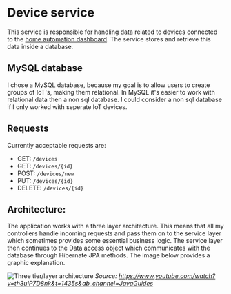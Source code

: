 # Device service
This service is responsible for handling data related to devices connected to the [home automation dashboard](https://github.com/Milofow/front-end-dashboard). The service stores and retrieve this data inside a database.


## MySQL database
I chose a MySQL database, because my goal is to allow users to create groups of IoT's, making them relational. In MySQL it's easier to work with relational data then a non sql database. I could consider a non sql database if I only worked with seperate IoT devices.


## Requests
Currently acceptable requests are:
- GET: ```/devices``` 
- GET: ```/devices/{id}``` 
- POST: ```/devices/new```
- PUT: ```/devices/{id}```  
- DELETE: ```/devices/{id}```

## Architecture:
The application works with a three layer architecture. This means that all my controllers handle incoming requests and pass them on to the service layer which sometimes provides some essential business logic. The service layer then continues to the Data access object which communicates with the database through Hibernate JPA methods. The image below provides a graphic explanation.


![Three tier/layer architecture](https://cdn.discordapp.com/attachments/799690499157917719/920016209691431052/architecture_api.png)
*Source: https://www.youtube.com/watch?v=th3uIP7D8nk&t=1435s&ab_channel=JavaGuides*
